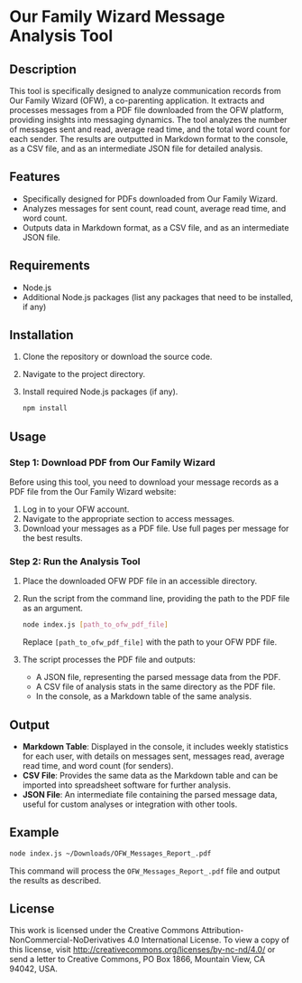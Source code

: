 # Our Family Wizard Message Analysis Tool

## Description

This tool is specifically designed to analyze communication records from Our Family Wizard (OFW), a co-parenting application. It extracts and processes messages from a PDF file downloaded from the OFW platform, providing insights into messaging dynamics. The tool analyzes the number of messages sent and read, average read time, and the total word count for each sender. The results are outputted in Markdown format to the console, as a CSV file, and as an intermediate JSON file for detailed analysis.

## Features

- Specifically designed for PDFs downloaded from Our Family Wizard.
- Analyzes messages for sent count, read count, average read time, and word count.
- Outputs data in Markdown format, as a CSV file, and as an intermediate JSON file.

## Requirements

- Node.js
- Additional Node.js packages (list any packages that need to be installed, if any)

## Installation

1. Clone the repository or download the source code.
2. Navigate to the project directory.
3. Install required Node.js packages (if any).

   ```bash
   npm install
   ```

## Usage

### Step 1: Download PDF from Our Family Wizard

Before using this tool, you need to download your message records as a PDF file from the Our Family Wizard website:

1. Log in to your OFW account.
2. Navigate to the appropriate section to access messages.
3. Download your messages as a PDF file. Use full pages per message for the best results.

### Step 2: Run the Analysis Tool

1. Place the downloaded OFW PDF file in an accessible directory.
2. Run the script from the command line, providing the path to the PDF file as an argument.

   ```bash
   node index.js [path_to_ofw_pdf_file]
   ```

   Replace `[path_to_ofw_pdf_file]` with the path to your OFW PDF file.

3. The script processes the PDF file and outputs:
   - A JSON file, representing the parsed message data from the PDF.
   - A CSV file of analysis stats in the same directory as the PDF file.
   - In the console, as a Markdown table of the same analysis.

## Output

- **Markdown Table**: Displayed in the console, it includes weekly statistics for each user, with details on messages sent, messages read, average read time, and word count (for senders).
- **CSV File**: Provides the same data as the Markdown table and can be imported into spreadsheet software for further analysis.
- **JSON File**: An intermediate file containing the parsed message data, useful for custom analyses or integration with other tools.

## Example

```bash
node index.js ~/Downloads/OFW_Messages_Report_.pdf
```

This command will process the `OFW_Messages_Report_.pdf` file and output the results as described.

## License

This work is licensed under the Creative Commons Attribution-NonCommercial-NoDerivatives 4.0 International License. To view a copy of this license, visit http://creativecommons.org/licenses/by-nc-nd/4.0/ or send a letter to Creative Commons, PO Box 1866, Mountain View, CA 94042, USA.
